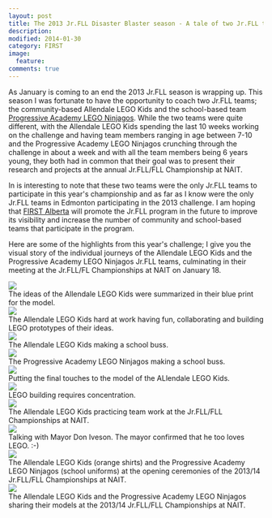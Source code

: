 ```yaml
---
layout: post
title: The 2013 Jr.FLL Disaster Blaster season - A tale of two Jr.FLL teams 
description: 
modified: 2014-01-30
category: FIRST
image:
  feature: 
comments: true 
--- 
```

<p>
As January is coming to an end the 2013 Jr.FLL season is wrapping up. This 
season I was fortunate to have the opportunity to coach two Jr.FLL teams; the 
community-based Allendale LEGO Kids and the school-based team <a href="https://www.facebook.com/photo.php?fbid=672808082770553&set=a.276199129098119.86042.178409648877068&type=1&theater">Progressive 
Academy LEGO Ninjagos</a>. While the two teams were quite different, with the Allendale LEGO Kids spending the last 10 weeks working on the challenge and having team members ranging in age between 7-10 and the Progressive Academy LEGO Ninjagos crunching through the challenge in about a week and with all the team members being 6 years young, they both had in common that their goal was to present their research and projects at the annual Jr.FLL/FLL 
Championship at NAIT. 
</p>

</p>
In is interesting to note that these two teams were the only 
Jr.FLL teams to participate in this year's championship and as far as I know were the only Jr.FLL teams in Edmonton participating in the 2013 challenge. I am hoping that <a href="http://www.firstalberta.org/">FIRST Alberta</a> will promote the Jr.FLL program in the future to improve its visibility and increase the number of community and school-based teams that participate in the program. 
</p>

Here are some of the highlights from this year's challenge; I give you the visual story of the individual journeys of the Allendale LEGO Kids and the Progressive Academy LEGO Ninjagos Jr.FLL teams, culminating in their meeting at the Jr.FLL/FL Championships at NAIT on January 18.

<div class="image">
<img src="/img/post_images/JrFLL-2013-blueprint.jpg">
<div>The ideas of the Allendale LEGO Kids were summarized in their blue print for the model.</div>
</div>

<div class="image">
<img src="/img/post_images/JrFLL-2013-building.jpg">
<div>The Allendale LEGO Kids hard at work having fun, collaborating and building LEGO prototypes of their ideas.</div>
</div>

<div class="image">
<img src="/img/post_images/JrFLL-2013-buss.jpg">
<div>The Allendale LEGO Kids making a school buss.</div>
</div>

<div class="image">
<img src="/img/post_images/JrFLL-2013-buss2.jpg">
<div>The Progressive Academy LEGO Ninjagos making a school buss.</div>
</div>

<div class="image">
<img src="/img/post_images/JrFLL-2013-finaltouch.jpg">
<div>Putting the final touches to the model of the ALlendale LEGO Kids.</div>
</div>

<div class="image">
<img src="/img/post_images/JrFLL-2013-focus.jpg">
<div>LEGO building requires concentration.</div>
</div>

<div class="image">
<img src="/img/post_images/JrFLL-2013-marble.jpg">
<div>The Allendale LEGO Kids practicing team work at the Jr.FLL/FLL Championships at NAIT.</div>
</div>

<div class="image">
<img src="/img/post_images/JrFLL-2013-mayor.jpg">
<div>Talking with Mayor Don Iveson. The mayor confirmed that he too loves LEGO. :-)</div>
</div>

<div class="image">
<img src="/img/post_images/JrFLL-2013-NAIT.jpg">
<div>The Allendale LEGO Kids (orange shirts) and the Progressive Academy LEGO Ninjagos (school uniforms) at the opening ceremonies of the 2013/14 Jr.FLL/FLL Championships at NAIT.</div>
</div>

<div class="image">
<img src="/img/post_images/JrFLL-2013-sharing.jpg">
<div>The Allendale LEGO Kids and the Progressive Academy LEGO Ninjagos sharing their models at the 2013/14 Jr.FLL/FLL Championships at NAIT.</div>
</div>
